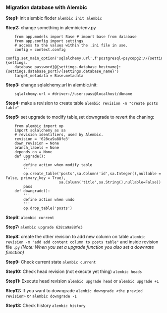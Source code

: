 ### Migration database with Alembic

**Step1:** init alembic floder `alembic init alembic`

**Step2:** change something in alembic/env.py

	 	from app.models import Base # import base from database
		from app.config import settings
		# access to the values within the .ini file in use.
		config = context.config 
		config.set_main_option('sqlalchemy.url',f'postgresql+psycopg2://{settings.database_username}:{settings.
		database_password}@{settings.database_hostname}:{settings.database_port}/{settings.database_name}')
		target_metadata = Base.metadata

**Step3:** change sqlalchemy.url in alembic.init:

		sqlalchemy.url = #driver://user:pass@localhost/dbname

**Step4:** make a revision to create table `alembic revision -m "create posts table"`

**Step5:** set upgrade to modify table,set downgrade to revert the chaning:

		from alembic import op
		import sqlalchemy as sa
		# revision identifiers, used by Alembic.
		revision = '628ca9a88fe3'
		down_revision = None
		branch_labels = None
		depends_on = None
		def upgrade():
		    '''
		    define action when modify table
		    '''
		    op.create_table('posts',sa.Column('id',sa.Integer(),nullable = False, primary_key = True),
		    				sa.Column('title',sa.String(),nullable=False))
		    pass
		def downgrade():
		    '''
		    define action when undo
		    '''
		    op.drop_table('posts')

**Step6:** `alembic current`

**Step7:** `alembic upgrade 628ca9a88fe3`

**Step8:** create the other revision to add new column on table `alembic revision -m "add add content column to posts table"` and inside revision file `.py` *(Note: When you set a upgrade function you also set a downrate function)*

**Step9:** Check current state `alembic current`

**Step10:** Check head revision (not execute yet thing) `alembic heads`

**Step11:** Execute head revision `alembic upgrade head` or `alembic upgrade +1`

**Step12:** If you want to downgrade `alembic downgrade <the previod revision>` or `alembic downgrade -1`

**Step13:** Check history `alembic history`